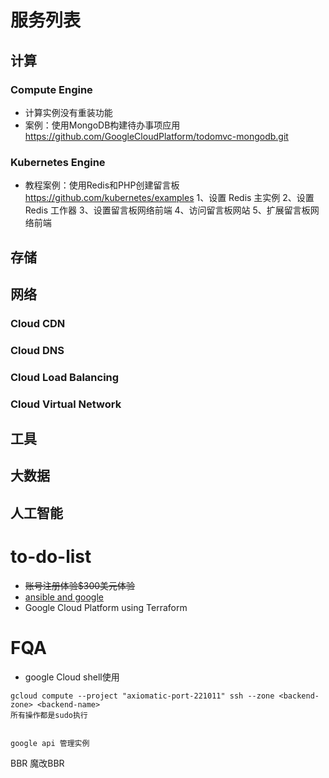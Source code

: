 # 服务列表
## 计算
### Compute Engine
- 计算实例没有重装功能
- 案例：使用MongoDB构建待办事项应用
https://github.com/GoogleCloudPlatform/todomvc-mongodb.git

### Kubernetes Engine
- 教程案例：使用Redis和PHP创建留言板
https://github.com/kubernetes/examples
1、设置 Redis 主实例
2、设置 Redis 工作器
3、设置留言板网络前端
4、访问留言板网站
5、扩展留言板网络前端

## 存储
## 网络
### Cloud CDN
### Cloud DNS
### Cloud Load Balancing
### Cloud Virtual Network
## 工具
## 大数据
## 人工智能

# to-do-list
- ~~账号注册体验$300美元体验~~
- [ansible and google](ansible.md)
- Google Cloud Platform using Terraform



# FQA
- google Cloud shell使用
```
gcloud compute --project "axiomatic-port-221011" ssh --zone <backend-zone> <backend-name>
所有操作都是sudo执行


google api 管理实例

```
BBR
魔改BBR
